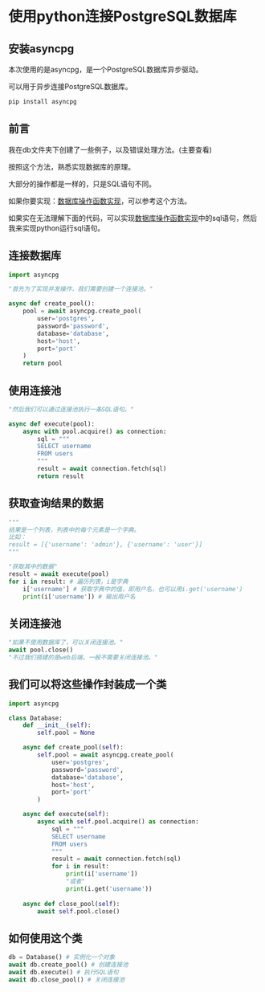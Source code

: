 # 使用python连接PostgreSQL数据库

## 安装asyncpg

本次使用的是asyncpg，是一个PostgreSQL数据库异步驱动。

可以用于异步连接PostgreSQL数据库。

```python
pip install asyncpg
```

## 前言
我在db文件夹下创建了一些例子，以及错误处理方法。(主要查看)

按照这个方法，熟悉实现数据库的原理。

大部分的操作都是一样的，只是SQL语句不同。

如果你要实现：[数据库操作函数实现](../数据库操作函数实现.md)，可以参考这个方法。

如果实在无法理解下面的代码，可以实现[数据库操作函数实现](../数据库操作函数实现.md)中的sql语句，然后我来实现python运行sql语句。

## 连接数据库

```python
import asyncpg

"首先为了实现并发操作，我们需要创建一个连接池。"

async def create_pool():
    pool = await asyncpg.create_pool(
        user='postgres',
        password='password',
        database='database',
        host='host',
        port='port'
    )
    return pool
```

## 使用连接池

```python
"然后我们可以通过连接池执行一条SQL语句。"

async def execute(pool):
    async with pool.acquire() as connection:
        sql = """
        SELECT username
        FROM users
        """
        result = await connection.fetch(sql)
        return result
```

## 获取查询结果的数据

```python
"""
结果是一个列表，列表中的每个元素是一个字典。
比如：
result = [{'username': 'admin'}, {'username': 'user'}]
"""

"获取其中的数据"
result = await execute(pool)
for i in result: # 遍历列表，i是字典
    i['username'] # 获取字典中的值，即用户名，也可以用i.get('username')
    print(i['username']) # 输出用户名
```

## 关闭连接池

```python
"如果不使用数据库了，可以关闭连接池。"
await pool.close()
"不过我们搭建的是web后端，一般不需要关闭连接池。"
```

## 我们可以将这些操作封装成一个类

```python
import asyncpg

class Database:
    def __init__(self):
        self.pool = None

    async def create_pool(self):
        self.pool = await asyncpg.create_pool(
            user='postgres',
            password='password',
            database='database',
            host='host',
            port='port'
        )

    async def execute(self):
        async with self.pool.acquire() as connection:
            sql = """
            SELECT username
            FROM users
            """
            result = await connection.fetch(sql)
            for i in result:
                print(i['username'])
                "或者"
                print(i.get('username'))
    
    async def close_pool(self):
        await self.pool.close()
```

## 如何使用这个类

```python
db = Database() # 实例化一个对象
await db.create_pool() # 创建连接池
await db.execute() # 执行SQL语句
await db.close_pool() # 关闭连接池
```
